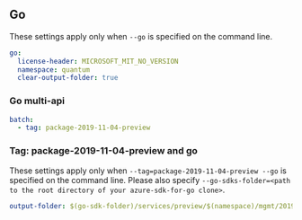## Go

These settings apply only when `--go` is specified on the command line.

```yaml $(go)
go:
  license-header: MICROSOFT_MIT_NO_VERSION
  namespace: quantum
  clear-output-folder: true
```

### Go multi-api

``` yaml $(go) && $(multiapi)
batch:
  - tag: package-2019-11-04-preview
```

### Tag: package-2019-11-04-preview and go

These settings apply only when `--tag=package-2019-11-04-preview --go` is specified on the command line.
Please also specify `--go-sdks-folder=<path to the root directory of your azure-sdk-for-go clone>`.

```yaml $(tag) == 'package-2019-11-04-preview' && $(go)
output-folder: $(go-sdk-folder)/services/preview/$(namespace)/mgmt/2019-11-04-preview/$(namespace)
```
